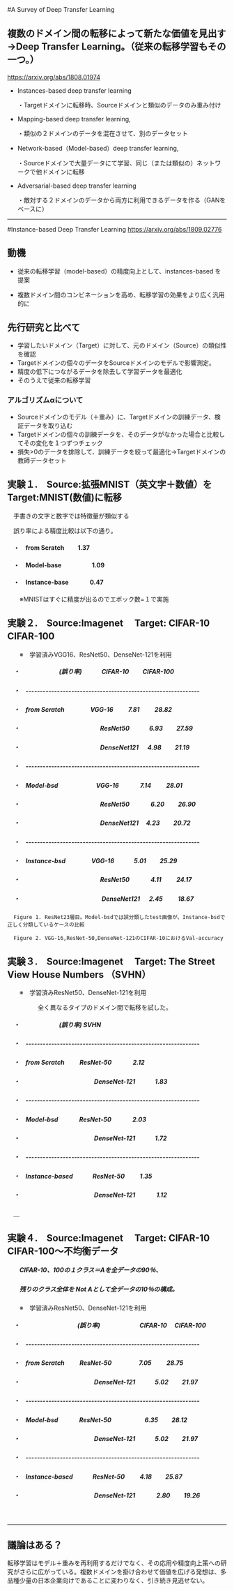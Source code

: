 #A Survey of Deep Transfer Learning
　

## 複数のドメイン間の転移によって新たな価値を見出す→Deep Transfer Learning。（従来の転移学習もその一つ。）
https://arxiv.org/abs/1808.01974

* Instances-based deep transfer learning
 
  ・Targetドメインに転移時、Sourceドメインと類似のデータのみ重み付け   

* Mapping-based deep transfer learning, 

  ・類似の２ドメインのデータを混在させて、別のデータセット

* Network-based（Model-based）deep transfer learning, 

  ・Sourceドメインで大量データにて学習、同じ（または類似の）ネットワークで他ドメインに転移

* Adversarial-based deep transfer learning

  ・敵対する２ドメインのデータから両方に利用できるデータを作る（GANをベースに）

---

#Instance-based Deep Transfer Learning
https://arxiv.org/abs/1809.02776

## 動機

* 従来の転移学習（model-based）の精度向上として、instances-based を提案

* 複数ドメイン間のコンビネーションを高め、転移学習の効果をより広く汎用的に



## 先行研究と比べて

* 学習したいドメイン（Target）に対して、元のドメイン（Source）の類似性を確認
* Targetドメインの個々のデータをSourceドメインのモデルで影響測定。
* 精度の低下につながるデータを除去して学習データを最適化
* そのうえで従来の転移学習

### アルゴリズムαについて

* Sourceドメインのモデル（＋重み）に、Targetドメインの訓練データ、検証データを取り込む
* Targetドメインの個々の訓練データを、そのデータがなかった場合と比較してその変化を１つずつチェック
* 損失>0のデータを排除して、訓練データを絞って最適化→Targetドメインの教師データセット　


## 実験１.　Source:拡張MNIST（英文字＋数値）を Target:MNIST(数値)に転移

　手書きの文字と数字では特徴量が類似する

　誤り率による精度比較は以下の通り。

#### 　・　from Scratch 　　1.37
#### 　・　Model-base　　　　　1.09
#### 　・　Instance-base 　　　     0.47

　　※MNISTはすぐに精度が出るのでエポック数=１で実施

## 実験２.　Source:Imagenet　 Target: CIFAR-10 CIFAR-100　　

　　※　学習済みVGG16、ResNet50、DenseNet-121を利用

 
##### 　・                        　　　　　　    (誤り率)  　　　CIFAR-10 　　CIFAR-100 　　　
##### 　・　------------------------------------------------------------- 　 　
##### 　・　from Scratch    　　　　VGG-16    　　  7.81  　　  28.82　　
##### 　・　　　　　　　　　　   　　　ResNet50     　　　6.93    　　27.59
##### 　・　　　　　　　　　　   　　　DenseNet121 　 4.98    　　21.19　　
##### 　・　------------------------------------------------------------- 　
##### 　・　Model-bsd　　  　　　　VGG-16 　　　     7.14   　　 28.01
##### 　・　　　　　　　　　　   　　　ResNet50    　　　 6.20    　　26.90
##### 　・　　　　　　　　　　   　　　DenseNet121  　4.23    　　20.72
##### 　・　------------------------------------------------------------- 
##### 　・　Instance-bsd   　　　　VGG-16      　　　5.01    　　25.29
##### 　・　　　　　　　　　　   　　　ResNet50    　　　 4.11   　　 24.17
##### 　・　　　　　　　　　　   　　　 DenseNet121 　 2.45   　　 18.67

      Figure 1. ResNet23層目。Model-bsdでは誤分類したtest画像が、Instance-bsdで正しく分類しているケースの比較

      Figure 2. VGG-16,ResNet-50,DenseNet-121のCIFAR-10におけるVal-accuracy


## 実験３.　Source:Imagenet　 Target: The Street View House Numbers （SVHN）

　　※　学習済みResNet50、DenseNet-121を利用

　　　　　全く異なるタイプのドメイン間で転移を試した。

##### 　・                        　　　　　　    (誤り率)  SVHN　
##### 　・　------------------------------------------------------------- 　
##### 　・　from Scratch    　　  ResNet-50  　　　 2.12
##### 　・　　　　　　　　　　   　　DenseNet-121  　　　1.83
##### 　・　------------------------------------------------------------- 　
##### 　・　Model-bsd　　  　    ResNet-50    　　　 2.03
##### 　・　　　　　　　　　　   　　DenseNet-121  　　　1.72
##### 　・　------------------------------------------------------------- 　
##### 　・　Instance-based 　　　ResNet-50    　　 1.35
##### 　・　　　　　　　　　　   　　DenseNet-121 　　　 1.12
　＿

## 実験４.　Source:Imagenet　 Target: CIFAR-10 CIFAR-100～不均衡データ　　　



##### 　　CIFAR-10、100の１クラス＝Aを全データの90％、
##### 　　残りのクラス全体を Not Aとして全データの10％の構成。　
　　※　学習済みResNet50、DenseNet-121を利用

##### 　・      　　　　　　　　　   (誤り率)    　　　　　　    CIFAR-10  　CIFAR-100 
##### 　・　------------------------------------------------------------- 　
##### 　・　from Scratch    　　  ResNet-50  　　　　 7.05    　　 28.75
##### 　・　　　　　　　　　　   　　DenseNet-121  　　　5.02     　　21.97
##### 　・　------------------------------------------------------------- 　
##### 　・　Model-bsd　　  　    ResNet-50    　　　　　 6.35     　　28.12
##### 　・　　　　　　　　　　   　　DenseNet-121  　　　5.02     　　21.97
##### 　・　------------------------------------------------------------- 　
##### 　・　Instance-based 　　　ResNet-50    　　 4.18     　　25.87
##### 　・　　　　　　　　　　   　　DenseNet-121 　　　 2.80     　　19.26
　

---

## 議論はある？

転移学習はモデル＋重みを再利用するだけでなく、その応用や精度向上策への研究がさらに広がっている。複数ドメインを掛け合わせて価値を広げる発想は、多品種少量の日本企業向けであることに変わりなく、引き続き見逃せない。
